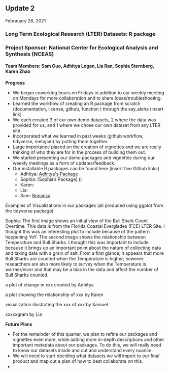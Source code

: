 

## Update 2
Febrauary 28, 2021

### Long Term Ecological Research (LTER) Datasets: R package
### Project Sponsor: National Center for Ecological Analysis and Synthesis (NCEAS) 
#### Team Members: Sam Guo, Adhitya Logan, Lia Ran, Sophia Sternberg, Karen Zhao


**Progress**
- We began coworking hours on Fridays in addition to our weekly meeting on Mondays for more collaboration and to share ideas/troubleshooting.
- Learned the workflow of creating an R package from scratch (documentation, license, github, function ) through the say_aloha (insert link)
- We each created 3 of our own demo datasets, 2 where the data was provided for us, and 1 where we chose our own dataset from any LTER site. 
- Incorporated what we learned in past weeks (github workflow, tidyverse, metajam) by putting them together.
- Large importance placed on the creation of vignettes and we are really thinking of who they are for in the process of building them out. 
- We started presenting our demo packages and vignettes during our weekly meetings as a form of updates/feedback. 
- Our installable R packages can be found here (insert five Github links)
    - Adhitya: [Adhitya's Package](https://github.com/adhil0/alohaal)
    - Sophia: [Sophia’s Package] ()
    - Karen:
    - Lia:
    - Sam: [Bonanza](https://github.com/TokyoExpress/bonanza)


Examples of Visualizations in our packages (all produced using ggplot from the tidyverse package)

Sophia: The first image shows an initial view of the Bull Shark Count Overtime. This data is from the Florida Coastal Everglades (FCE) LTER Site. I thought this was an interesting plot to include because of the pattern happening YoY. The second image shows the relationship between Temperature and Bull Sharks. I thought this was important to include because it brings up an important point about the nature of collecting data and taking data with a grain of salt. From a first glance, it appears that more Bull Sharks are counted when the Temperature is higher; however researchers are also more likely to survey when the Temperature is warmer/nicer and that may be a bias in the data and affect the number of Bull Sharks counted.






a plot of change in xxx created by Adhitya


a plot showing the relationship of xxx by Karen


visualization illustrating the xxx of xxx by Samuel


xxxxxgram by Lia


**Future Plans**
- For the remainder of this quarter, we plan to refine our packages and vignettes even more, while adding more in-depth descriptions and other important metadata about our packages. To do this, we will really need to know our datasets inside and out and understand every nuance. 
- We will need to start deciding what datasets we will import to our final product and map out a plan of how to best collaborate on this. 
- 


